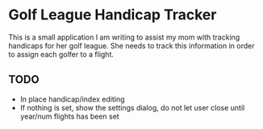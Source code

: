 Golf League Handicap Tracker
============================

This is a small application I am writing to assist my mom with tracking handicaps for her golf league.  She needs to track this information in order to assign each golfer to a flight.

TODO
----
* In place handicap/index editing
* If nothing is set, show the settings dialog, do not let user close until year/num flights has been set